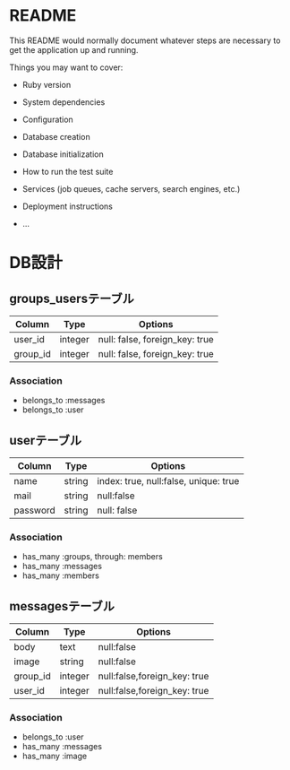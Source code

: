 # README

This README would normally document whatever steps are necessary to get the
application up and running.

Things you may want to cover:

* Ruby version

* System dependencies

* Configuration

* Database creation

* Database initialization

* How to run the test suite

* Services (job queues, cache servers, search engines, etc.)

* Deployment instructions

* ...
# DB設計

## groups_usersテーブル

|Column|Type|Options|
|------|----|-------|
|user_id|integer|null: false, foreign_key: true|
|group_id|integer|null: false, foreign_key: true|

### Association
- belongs_to :messages
- belongs_to :user

## userテーブル

|Column|Type|Options|
|------|----|-------|
|name|string|index: true, null:false, unique: true|
|mail|string|null:false|
|password|string|null: false|

### Association
- has_many :groups, through: members
- has_many :messages
- has_many :members

## messagesテーブル
|Column|Type|Options|
|------|----|-------|
|body|text|null:false|
|image|string|null:false|
|group_id|integer|null:false,foreign_key: true|
|user_id|integer|null:false,foreign_key: true|

### Association
- belongs_to :user
- has_many :messages
- has_many :image


